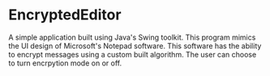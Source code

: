 # EncryptedEditor
A simple application built using Java's Swing toolkit.
This program mimics the UI design of Microsoft's Notepad software.
This software has the ability to encrypt messages using a custom built algorithm. 
The user can choose to turn encrpytion mode on or off.
